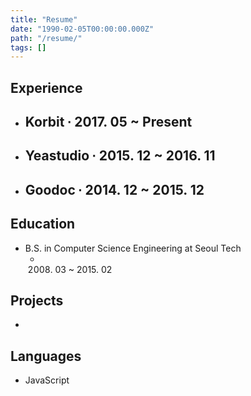 ```yaml
---
title: "Resume"
date: "1990-02-05T00:00:00.000Z"
path: "/resume/"
tags: []
---
```


## Experience
- Korbit ∙ 2017. 05 ~ Present
  - 
- Yeastudio ∙ 2015. 12 ~ 2016. 11
  - 
- Goodoc ∙ 2014. 12 ~ 2015. 12
  - 

## Education
- B.S. in Computer Science Engineering at Seoul Tech
  - 2008. 03 ~ 2015. 02

## Projects
- 

## Languages
- JavaScript
